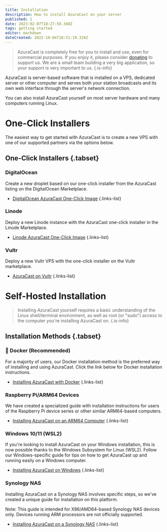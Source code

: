 ```yaml
---
title: Installation
description: How to install AzuraCast on your server
published: 1
date: 2023-02-07T18:27:59.340Z
tags: getting started
editor: markdown
dateCreated: 2022-10-04T18:51:19.324Z
---
```


> AzuraCast is completely free for you to install and use, even for commercial purposes. If you enjoy it, please consider [donating](/en/contribute/donate) to support us. We are a small team building a very big application, so your support is very important to us.
{.is-info}

AzuraCast is server-based software that is installed on a VPS, dedicated server or other computer and serves both your station broadcasts and its own web interface through the server's network connection.

You can also install AzuraCast yourself on most server hardware and many computers running Linux.

# One-Click Installers

The easiest way to get started with AzuraCast is to create a new VPS with one of our supported partners via the options below.

## One-Click Installers {.tabset}
### DigitalOcean

Create a new droplet based on our one-click installer from the AzuraCast listing on the DigitalOcean Marketplace.

- [DigitalOcean AzuraCast One-Click Image](https://marketplace.digitalocean.com/apps/azuracast?refcode=21612b90440f)
{.links-list}

### Linode

Deploy a new Linode instance with the AzuraCast one-click installer in the Linode Marketplace.

- [Linode AzuraCast One-Click Image](https://www.linode.com/marketplace/apps/linode/azuracast/?r=68daf2976efcb77d2e3d4ced67a02b031edc3ba1)
{.links-list}

### Vultr

Deploy a new Vultr VPS with the one-click installer on the Vultr marketplace.

- [AzuraCast on Vultr](https://www.vultr.com/marketplace/apps/azuracast?slug=azuracast#support)
{.links-list}

# Self-Hosted Installation

> Installing AzuraCast yourself requires a basic understanding of the Linux shell/terminal environment, as well as root (or "sudo") access to the computer you're installing AzuraCast on.
{.is-info}

## Installation Methods {.tabset}
### :whale: Docker (Recommended)

For a majority of users, our Docker installation method is the preferred way of installing and using AzuraCast. Click the link below for Docker installation instructions.

- [Installing AzuraCast with Docker](/en/getting-started/installation/docker)
{.links-list}

### Raspberry Pi/ARM64 Devices

We have created a specialized guide with installation instructions for users of the Raspberry Pi device series or other similar ARM64-based computers.

- [Installing AzuraCast on an ARM64 Computer](/en/getting-started/installation/arm64)
{.links-list}

### Windows 10/11 (WSL2)

If you're looking to install AzuraCast on your Windows installation, this is now possible thanks to the Windows Subsystem for Linux (WSL2). Follow our Windows-specific guide for tips on how to get AzuraCast up and running easily on a Windows computer.

- [Installing AzuraCast on Windows](/en/getting-started/installation/windows)
{.links-list}

### Synology NAS

Installing AzuraCast on a Synology NAS involves specific steps, so we've created a unique guide for installation on this platform.

Note: This guide is intended for X86/AMD64-based Synology NAS devices only. Devices running ARM processors are not officially supported.

- [Installing AzuraCast on a Synology NAS](/en/getting-started/installation/synology)
{.links-list}